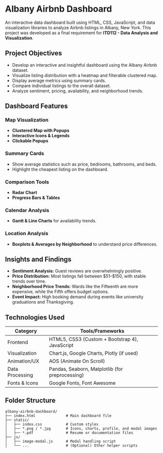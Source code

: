 # Albany Airbnb Dashboard

An interactive data dashboard built using HTML, CSS, JavaScript, and data visualization libraries to analyze Airbnb listings in Albany, New York. This project was developed as a final requirement for **ITD112 - Data Analysis and Visualization**.

## Project Objectives

- Develop an interactive and insightful dashboard using the Albany Airbnb dataset.
- Visualize listing distribution with a heatmap and filterable clustered map.
- Display average metrics using summary cards.
- Compare individual listings to the overall dataset.
- Analyze sentiment, pricing, availability, and neighborhood trends.

## Dashboard Features

### Map Visualization
- **Clustered Map with Popups**
- **Interactive Icons & Legends**
- **Clickable Popups**

### Summary Cards
- Show average statistics such as price, bedrooms, bathrooms, and beds.
- Highlight the cheapest listing on the dashboard.

### Comparison Tools
- **Radar Chart**
- **Progress Bars & Tables**

### Calendar Analysis
- **Gantt & Line Charts** for availability trends.

### Location Analysis
- **Boxplots & Averages by Neighborhood** to understand price differences.

## Insights and Findings

- **Sentiment Analysis:** Guest reviews are overwhelmingly positive.
- **Price Distribution:** Most listings fall between \$51–\$150, with stable trends over time.
- **Neighborhood Price Trends:** Wards like the Fifteenth are more expensive, while the Fifth offers budget options.
- **Event Impact:** High booking demand during events like university graduations and Thanksgiving.

## Technologies Used

| Category        | Tools/Frameworks                                |
| --------------- | ----------------------------------------------- |
| Frontend        | HTML5, CSS3 (Custom + Bootstrap 4), JavaScript  |
| Visualization   | Chart.js, Google Charts, Plotly (if used)       |
| Animation/UX    | AOS (Animate On Scroll)                         |
| Data Processing | Pandas, Seaborn, Matplotlib (for preprocessing) |
| Fonts & Icons   | Google Fonts, Font Awesome                      |

## Folder Structure

```plaintext
albany-airbnb-dashboard/
├── index.html              # Main dashboard file
├── static/
│   ├── index.css           # Custom styles
│   ├── *.png / *.jpg       # Icons, charts, profile, and modal images
│   ├── *.pdf               # Resume or documentation files
├── js/
│   ├── image-modal.js      # Modal handling script
│   └── ...                 # (Optional) Other helper scripts
```
